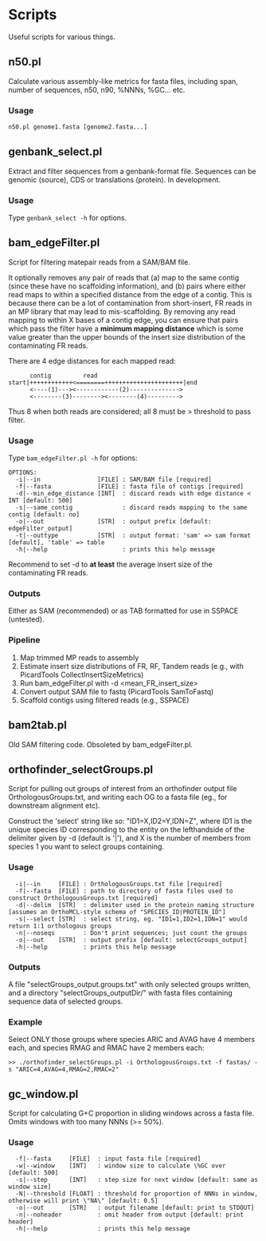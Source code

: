 # Scripts
Useful scripts for various things.

## n50.pl
Calculate various assembly-like metrics for fasta files, including span, number of sequences, n50, n90, %NNNs, %GC... etc.

### Usage
```perl
n50.pl genome1.fasta [genome2.fasta...]
```

## genbank_select.pl
Extract and filter sequences from a genbank-format file. Sequences can be genomic (source), CDS or translations (protein). In development.

### Usage
Type `genbank_select -h` for options.

## bam_edgeFilter.pl
Script for filtering matepair reads from a SAM/BAM file.

It optionally removes any pair of reads that (a) map to the same contig (since these have no scaffolding information), and (b) pairs where either read maps to within a specified distance from the edge of a contig. This is because there can be a lot of contamination from short-insert, FR reads in an MP library that may lead to mis-scaffolding. By removing any read mapping to within X bases of a contig edge, you can ensure that pairs which pass the filter have a __minimum mapping distance__ which is some value greater than the upper bounds of the insert size distribution of the contaminating FR reads.

There are 4 edge distances for each mapped read:

```
      contig         read
start|++++++++++++<========++++++++++++++++++++++|end
      <----(1)---><------------(2)-------------->
      <--------(3)--------><--------(4)--------->
```

Thus 8 when both reads are considered; all 8 must be > threshold to pass filter.

### Usage
Type `bam_edgeFilter.pl -h` for options:

```
OPTIONS:
  -i|--in                [FILE] : SAM/BAM file [required]
  -f|--fasta             [FILE] : fasta file of contigs [required]
  -d|--min_edge_distance [INT]  : discard reads with edge distance < INT [default: 500]
  -s|--same_contig              : discard reads mapping to the same contig [default: no]
  -o|--out               [STR]  : output prefix [default: edgeFilter_output]
  -t|--outtype           [STR]  : output format: 'sam' => sam format [default], 'table' => table
  -h|--help                     : prints this help message
```

Recommend to set -d to __at least__ the average insert size of the contaminating FR reads.

### Outputs
Either as SAM (recommended) or as TAB formatted for use in SSPACE (untested).

### Pipeline
1. Map trimmed MP reads to assembly
2. Estimate insert size distributions of FR, RF, Tandem reads (e.g., with PicardTools CollectInsertSizeMetrics)
3. Run bam_edgeFilter.pl with -d <mean_FR_insert_size>
4. Convert output SAM file to fastq (PicardTools SamToFastq)
5. Scaffold contigs using filtered reads (e.g., SSPACE)

## bam2tab.pl
Old SAM filtering code. Obsoleted by bam_edgeFilter.pl.

## orthofinder_selectGroups.pl
Script for pulling out groups of interest from an orthofinder output file OrthologousGroups.txt, and writing each OG to a fasta file (eg., for downstream alignment etc).

Construct the 'select' string like so: "ID1=X,ID2=Y,IDN=Z", where ID1 is the unique species ID corresponding to the entity on the lefthandside of the delimiter given by -d (default is '|'), and X is the number of members from species 1 you want to select groups containing.

### Usage
```
  -i|--in     [FILE] : OrthologousGroups.txt file [required]
  -f|--fasta  [FILE] : path to directory of fasta files used to construct OrthologousGroups.txt [required]
  -d|--delim  [STR]  : delimiter used in the protein naming structure [assumes an OrthoMCL-style schema of "SPECIES_ID|PROTEIN_ID"]
  -s|--select [STR]  : select string, eg. "ID1=1,ID2=1,IDN=1" would return 1:1 orthologous groups
  -n|--noseqs        : Don't print sequences; just count the groups
  -o|--out    [STR]  : output prefix [default: selectGroups_output]
  -h|--help          : prints this help message
```

### Outputs
A file "selectGroups_output.groups.txt" with only selected groups written, and a directory "selectGroups_outputDir/" with fasta files containing sequence data of selected groups.

### Example
Select ONLY those groups where species ARIC and AVAG have 4 members each, and species RMAG and RMAC have 2 members each:
```
>> ./orthofinder_selectGroups.pl -i OrthologousGroups.txt -f fastas/ -s "ARIC=4,AVAG=4,RMAG=2,RMAC=2"
```

## gc_window.pl
Script for calculating G+C proportion in sliding windows across a fasta file. Omits windows with too many NNNs (>= 50\%).

### Usage
```
  -f|--fasta     [FILE]  : input fasta file [required]
  -w|--window    [INT]   : window size to calculate \%GC over [default: 500]
  -s|--step      [INT]   : step size for next window [default: same as window size]
  -N|--threshold [FLOAT] : threshold for proportion of NNNs in window, otherwise will print \"NA\" [default: 0.5]
  -o|--out       [STR]   : output filename [default: print to STDOUT]
  -n|--noheader          : omit header from output [default: print header]
  -h|--help              : prints this help message
```
